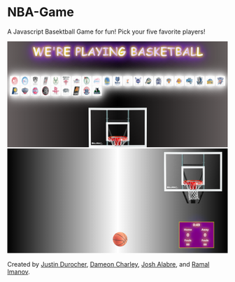 # NBA-Game

A Javascript Basektball Game for fun! Pick your five favorite players!

<img src="public/assets/img/homePage.PNG" alt="Home Page">

<img src="public/assets/img/game.PNG" alt="NBA Game">

Created by [Justin Durocher](http://github.com/justindurocher), [Dameon Charley](http://github.com/dameonc13), [Josh Alabre](http://github.com/Jalabre1995), and [Ramal Imanov](http://github.com/ramalimanov).

